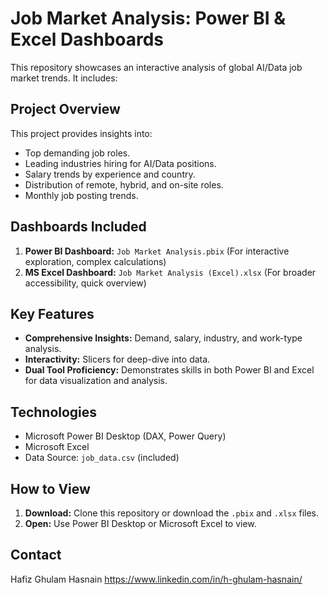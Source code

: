 # Job Market Analysis: Power BI & Excel Dashboards

This repository showcases an interactive analysis of global AI/Data job market trends. It includes:

## Project Overview
This project provides insights into:
- Top demanding job roles.
- Leading industries hiring for AI/Data positions.
- Salary trends by experience and country.
- Distribution of remote, hybrid, and on-site roles.
- Monthly job posting trends.

## Dashboards Included
1.  **Power BI Dashboard:** `Job Market Analysis.pbix` (For interactive exploration, complex calculations)
2.  **MS Excel Dashboard:** `Job Market Analysis (Excel).xlsx` (For broader accessibility, quick overview)

## Key Features
- **Comprehensive Insights:** Demand, salary, industry, and work-type analysis.
- **Interactivity:** Slicers for deep-dive into data.
- **Dual Tool Proficiency:** Demonstrates skills in both Power BI and Excel for data visualization and analysis.

## Technologies
- Microsoft Power BI Desktop (DAX, Power Query)
- Microsoft Excel
- Data Source: `job_data.csv` (included)

## How to View
1.  **Download:** Clone this repository or download the `.pbix` and `.xlsx` files.
2.  **Open:** Use Power BI Desktop or Microsoft Excel to view.

## Contact
Hafiz Ghulam Hasnain 
https://www.linkedin.com/in/h-ghulam-hasnain/
